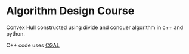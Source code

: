 # Algorithm Design Course

Convex Hull constructed using divide and conquer algorithm in c++ and python.

C++ code uses [CGAL](https://github.com/CGAL/cgal)
